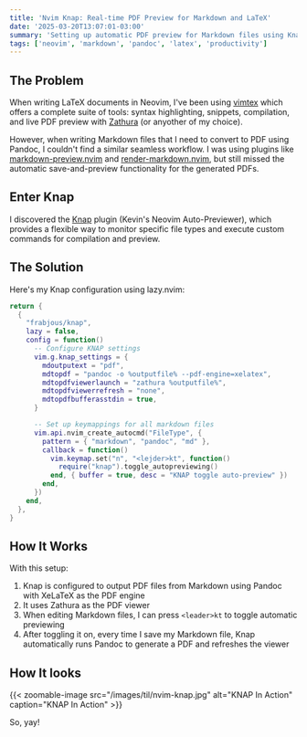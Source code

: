 ```yaml
---
title: 'Nvim Knap: Real-time PDF Preview for Markdown and LaTeX'
date: '2025-03-20T13:07:01-03:00'
summary: 'Setting up automatic PDF preview for Markdown files using Knap plugin in Neovim'
tags: ['neovim', 'markdown', 'pandoc', 'latex', 'productivity']
---
```


## The Problem

When writing LaTeX documents in Neovim, I've been using [vimtex](https://github.com/lervag/vimtex) which offers a complete suite of tools:
syntax highlighting, snippets, compilation, and live PDF preview with [Zathura](https://pwmt.org/projects/zathura/) (or anyother of my choice).

However, when writing Markdown files that I need to convert to PDF using Pandoc, I couldn't find a similar seamless workflow.
I was using plugins like [markdown-preview.nvim](https://github.com/iamcco/markdown-preview.nvim) and [render-markdown.nvim](https://github.com/MeanderingProgrammer/render-markdown.nvim), but still missed the automatic save-and-preview functionality for the generated PDFs.

## Enter Knap

I discovered the [Knap](https://github.com/frabjous/knap) plugin (Kevin's Neovim Auto-Previewer), which provides a flexible way to monitor specific file types and execute custom commands for compilation and preview.

## The Solution

Here's my Knap configuration using lazy.nvim:

```lua
return {
  {
    "frabjous/knap",
    lazy = false,
    config = function()
      -- Configure KNAP settings
      vim.g.knap_settings = {
        mdoutputext = "pdf",
        mdtopdf = "pandoc -o %outputfile% --pdf-engine=xelatex",
        mdtopdfviewerlaunch = "zathura %outputfile%",
        mdtopdfviewerrefresh = "none",
        mdtopdfbufferasstdin = true,
      }

      -- Set up keymappings for all markdown files
      vim.api.nvim_create_autocmd("FileType", {
        pattern = { "markdown", "pandoc", "md" },
        callback = function()
          vim.keymap.set("n", "<lejder>kt", function()
            require("knap").toggle_autopreviewing()
          end, { buffer = true, desc = "KNAP toggle auto-preview" })
        end,
      })
    end,
  },
}
```

## How It Works

With this setup:

1. Knap is configured to output PDF files from Markdown using Pandoc with XeLaTeX as the PDF engine
2. It uses Zathura as the PDF viewer
3. When editing Markdown files, I can press `<leader>kt` to toggle automatic previewing
4. After toggling it on, every time I save my Markdown file, Knap automatically runs Pandoc to generate a PDF and refreshes the viewer

## How It looks

{{< zoomable-image src="/images/til/nvim-knap.jpg"
                   alt="KNAP In Action"
                   caption="KNAP In Action" >}}

So, yay!
